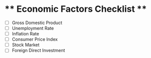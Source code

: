 # ** Economic Factors Checklist **
- [ ] Gross Domestic Product
- [ ] Unemployment Rate
- [ ] Inflation Rate
- [ ] Consumer Price Index
- [ ] Stock Market
- [ ] Foreign Direct Investment

